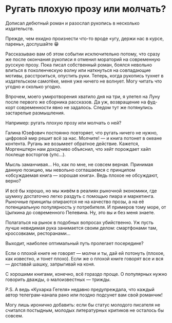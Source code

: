 

# Ругать плохую прозу или молчать?

Дописал дебютный роман и разослал рукопись в несколько издательств.

Прежде, чем ехидно произнести что-то вроде «угу, держи нас в курсе, парень», дослушайте 😁

Рассказываю вам об этом событии исключительно потому, что сразу же после окончания рукописи я отменил мораторий на современную русскую прозу. Пока писал собственный роман, боялся невольно влиться в поколенческую волну или наткнуться на совпадающие мотивы, расстроиться, опустить руки. Теперь, когда рукопись тухнет в издательском самотёке, меня уже ничего не волнует. Могу читать что угодно и сколько угодно. 

Впрочем, моего умиротворения хватило дня на три, я улетел на Луну после первого же сборника рассказов. Да уж, возвращение на фуд-корт современности явно не задалось. Следом тут же потянулись застарелые размышления.

Например: ругать плохую прозу или молчать о ней?

Галина Юзефович постоянно повторяет, что ругать ничего не нужно, цифровой мир решит всё за нас. Молчите! — и книга потонет в океане контента. Ругань же возымеет обратное действие. Кажется, Моргенштерн нам доходчиво объяснил, что хейт порождает хайп похлеще восторгов (упс…).

Мысль заманчивая… Но, как по мне, не совсем верная. Принимая данную позицию, мы невольно соглашаемся с принципом «обсуждаемая книга — хорошая книга». Ведь плохое не обсуждают, верно?

И всё бы хорошо, но мы живём в реалиях рыночной экономики, где шумиху достаточно легко раздуть с помощью пиара и маркетинга. Рыночные принципы опираются не на качество прозы, а на её потенциальную популярность у потребителя. И примеров тому море, от Цыпкина до современного Пелевина. Ну, это вы и без меня знаете.

Полагаться на рынок в подобных вопросах убийственно. Уж пусть лучше невидимая рука занимается своим делом: смартфонами там, кроссовками, ресторанами…

Выходит, наиболее оптимальный путь пролегает посередине?

Если о плохой книге не говорят — молчи и ты, дай ей потонуть (плохое, как известно, и тонет плохо). Если же о плохой книге говорят все и вся — доставай шашку, запрыгивай на коня.

С хорошими книгами, конечно, всё гораздо проще. О популярных нужно говорить дважды, о малоизвестных — трижды.

P.S. А ведь «Кухарка Гегеля» недавно предупреждала, что каждый автор телеграм-канала рано или поздно подсунет вам свой романчик!

Могу лишь иронично добавить: если бы статус молодого писателя не считался постыдным, молодых литературных критиков не осталось бы совсем.